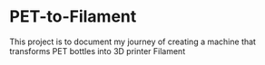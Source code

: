 # PET-to-Filament
This project is to document my journey of creating a machine that transforms PET bottles into 3D printer Filament
